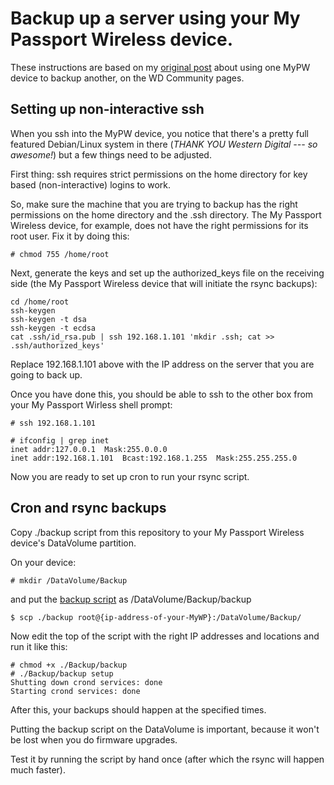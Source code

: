 # Backup up a server using your My Passport Wireless device.

These instructions are based on my [original post](http://community.wd.com/t5/My-Passport-Wireless/Backing-up-between-two-My-Passport-Wireless-devices/td-p/811481) about using one MyPW device to backup another, on the WD Community pages.

## Setting up non-interactive ssh

When you ssh into the MyPW device, you notice that there's a pretty
full featured Debian/Linux system in there (*THANK YOU Western Digital
--- so awesome!*) but a few things need to be adjusted.
 
First thing: ssh requires strict permissions on the home directory for
key based (non-interactive) logins to work.

So, make sure the machine that you are trying to backup has the right
permissions on the home directory and the .ssh directory. The My
Passport Wireless device, for example, does not have the right
permissions for its root user. Fix it by doing this:

    # chmod 755 /home/root

Next, generate the keys and set up the authorized_keys file on the
receiving side (the My Passport Wireless device that will initiate the
rsync backups):

    cd /home/root
    ssh-keygen
    ssh-keygen -t dsa
    ssh-keygen -t ecdsa
    cat .ssh/id_rsa.pub | ssh 192.168.1.101 'mkdir .ssh; cat >> .ssh/authorized_keys'

Replace 192.168.1.101 above with the IP address on the server that you
are going to back up.

Once you have done this, you should be able to ssh to the other box
from your My Passport Wirless shell prompt:

    # ssh 192.168.1.101
    
    # ifconfig | grep inet
    inet addr:127.0.0.1  Mask:255.0.0.0
    inet addr:192.168.1.101  Bcast:192.168.1.255  Mask:255.255.255.0

Now you are ready to set up cron to run your rsync script.

## Cron and rsync backups

Copy ./backup script from this repository to your My Passport Wireless
device's DataVolume partition.

On your device:

    # mkdir /DataVolume/Backup

and put the [backup script](https://github.com/ksylvan/MyPassportWirelessHacks/raw/master/backup/backup) as /DataVolume/Backup/backup

    $ scp ./backup root@{ip-address-of-your-MyWP}:/DataVolume/Backup/

Now edit the top of the script with the right IP addresses and
locations and run it like this:

    # chmod +x ./Backup/backup
    # ./Backup/backup setup
    Shutting down crond services: done
    Starting crond services: done

After this, your backups should happen at the specified times.
 
Putting the backup script on the DataVolume is important, because it
won't be lost when you do firmware upgrades.
 
Test it by running the script by hand once (after which the rsync will
happen much faster).
